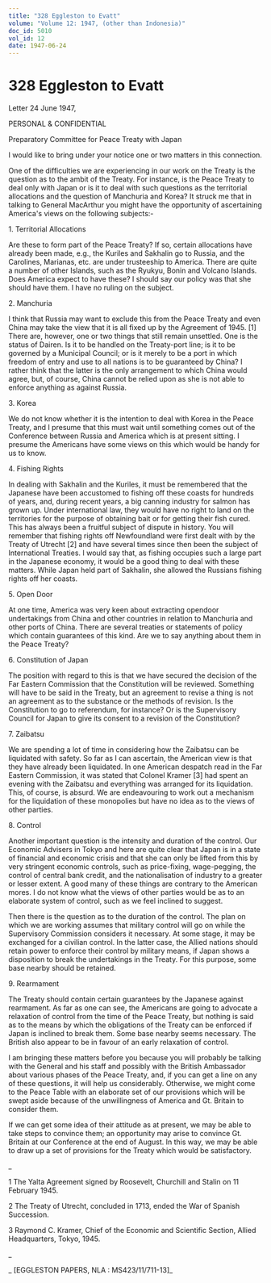 ```yaml
---
title: "328 Eggleston to Evatt"
volume: "Volume 12: 1947, (other than Indonesia)"
doc_id: 5010
vol_id: 12
date: 1947-06-24
---
```


# 328 Eggleston to Evatt

Letter 24 June 1947,

PERSONAL &amp; CONFIDENTIAL

Preparatory Committee for Peace Treaty with Japan

I would like to bring under your notice one or two matters in this connection.

One of the difficulties we are experiencing in our work on the Treaty is the question as to the ambit of the Treaty. For instance, is the Peace Treaty to deal only with Japan or is it to deal with such questions as the territorial allocations and the question of Manchuria and Korea? It struck me that in talking to General MacArthur you might have the opportunity of ascertaining America's views on the following subjects:-

1\. Territorial Allocations

Are these to form part of the Peace Treaty? If so, certain allocations have already been made, e.g., the Kuriles and Sakhalin go to Russia, and the Carolines, Marianas, etc. are under trusteeship to America. There are quite a number of other Islands, such as the Ryukyu, Bonin and Volcano Islands. Does America expect to have these? I should say our policy was that she should have them. I have no ruling on the subject.

2\. Manchuria

I think that Russia may want to exclude this from the Peace Treaty and even China may take the view that it is all fixed up by the Agreement of 1945. [1] There are, however, one or two things that still remain unsettled. One is the status of Dairen. Is it to be handled on the Treaty-port line; is it to be governed by a Municipal Council; or is it merely to be a port in which freedom of entry and use to all nations is to be guaranteed by China? I rather think that the latter is the only arrangement to which China would agree, but, of course, China cannot be relied upon as she is not able to enforce anything as against Russia.

3\. Korea

We do not know whether it is the intention to deal with Korea in the Peace Treaty, and I presume that this must wait until something comes out of the Conference between Russia and America which is at present sitting. I presume the Americans have some views on this which would be handy for us to know.

4\. Fishing Rights

In dealing with Sakhalin and the Kuriles, it must be remembered that the Japanese have been accustomed to fishing off these coasts for hundreds of years, and, during recent years, a big canning industry for salmon has grown up. Under international law, they would have no right to land on the territories for the purpose of obtaining bait or for getting their fish cured. This has always been a fruitful subject of dispute in history. You will remember that fishing rights off Newfoundland were first dealt with by the Treaty of Utrecht [2] and have several times since then been the subject of International Treaties. I would say that, as fishing occupies such a large part in the Japanese economy, it would be a good thing to deal with these matters. While Japan held part of Sakhalin, she allowed the Russians fishing rights off her coasts.

5\. Open Door

At one time, America was very keen about extracting opendoor undertakings from China and other countries in relation to Manchuria and other ports of China. There are several treaties or statements of policy which contain guarantees of this kind. Are we to say anything about them in the Peace Treaty?

6\. Constitution of Japan

The position with regard to this is that we have secured the decision of the Far Eastern Commission that the Constitution will be reviewed. Something will have to be said in the Treaty, but an agreement to revise a thing is not an agreement as to the substance or the methods of revision. Is the Constitution to go to referendum, for instance? Or is the Supervisory Council for Japan to give its consent to a revision of the Constitution?

7\. Zaibatsu

We are spending a lot of time in considering how the Zaibatsu can be liquidated with safety. So far as I can ascertain, the American view is that they have already been liquidated. In one American despatch read in the Far Eastern Commission, it was stated that Colonel Kramer [3] had spent an evening with the Zaibatsu and everything was arranged for its liquidation. This, of course, is absurd. We are endeavouring to work out a mechanism for the liquidation of these monopolies but have no idea as to the views of other parties.

8\. Control

Another important question is the intensity and duration of the control. Our Economic Advisers in Tokyo and here are quite clear that Japan is in a state of financial and economic crisis and that she can only be lifted from this by very stringent economic controls, such as price-fixing, wage-pegging, the control of central bank credit, and the nationalisation of industry to a greater or lesser extent. A good many of these things are contrary to the American mores. I do not know what the views of other parties would be as to an elaborate system of control, such as we feel inclined to suggest.

Then there is the question as to the duration of the control. The plan on which we are working assumes that military control will go on while the Supervisory Commission considers it necessary. At some stage, it may be exchanged for a civilian control. In the latter case, the Allied nations should retain power to enforce their control by military means, if Japan shows a disposition to break the undertakings in the Treaty. For this purpose, some base nearby should be retained.

9\. Rearmament

The Treaty should contain certain guarantees by the Japanese against rearmament. As far as one can see, the Americans are going to advocate a relaxation of control from the time of the Peace Treaty, but nothing is said as to the means by which the obligations of the Treaty can be enforced if Japan is inclined to break them. Some base nearby seems necessary. The British also appear to be in favour of an early relaxation of control.

I am bringing these matters before you because you will probably be talking with the General and his staff and possibly with the British Ambassador about various phases of the Peace Treaty, and, if you can get a line on any of these questions, it will help us considerably. Otherwise, we might come to the Peace Table with an elaborate set of our provisions which will be swept aside because of the unwillingness of America and Gt. Britain to consider them.

If we can get some idea of their attitude as at present, we may be able to take steps to convince them; an opportunity may arise to convince Gt. Britain at our Conference at the end of August. In this way, we may be able to draw up a set of provisions for the Treaty which would be satisfactory.

_

1 The Yalta Agreement signed by Roosevelt, Churchill and Stalin on 11 February 1945.

2 The Treaty of Utrecht, concluded in 1713, ended the War of Spanish Succession.

3 Raymond C. Kramer, Chief of the Economic and Scientific Section, Allied Headquarters, Tokyo, 1945.

_

_ [EGGLESTON PAPERS, NLA : MS423/11/711-13]_
